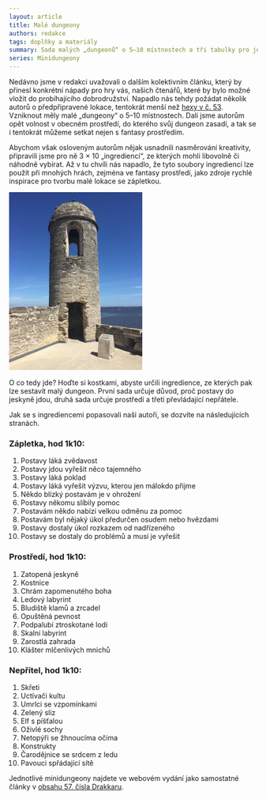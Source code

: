 ```yaml
---
layout: article
title: Malé dungeony
authors: redakce
tags: doplňky a materiály
summary: Sada malých „dungeonů“ o 5–10 místnostech a tři tabulky pro jejich rychlou tvorbu.
series: Minidungeony
---
```


Nedávno jsme v redakci uvažovali o dalším kolektivním článku, který by přinesl konkrétní nápady pro hry vás, našich čtenářů, které by bylo možné vložit do probíhajícího dobrodružství. Napadlo nás tehdy požádat několik autorů o předpřipravené lokace, tentokrát menší než [hexy v č. 53](http://drakkar.sk/53/kolektivni-clanek-hexy.html). Vzniknout měly malé „dungeony“ o 5–10 místnostech. Dali jsme autorům opět volnost v obecném prostředí, do kterého svůj dungeon zasadí, a tak se i tentokrát můžeme setkat nejen s fantasy prostředím.

Abychom však osloveným autorům nějak usnadnili nasměrování kreativity, připravili jsme pro ně 3 × 10 „ingrediencí“, ze kterých mohli libovolně či náhodně vybírat. Až v tu chvíli nás napadlo, že tyto soubory ingrediencí lze použít při mnohých hrách, zejména ve fantasy prostředí, jako zdroje rychlé inspirace pro tvorbu malé lokace se zápletkou.

![](st-augustine-1175717-9-opt.jpg)

O co tedy jde? Hoďte si kostkami, abyste určili ingredience, ze kterých pak lze sestavít malý dungeon. První sada určuje důvod, proč postavy do jeskyně jdou, druhá sada určuje prostředí a třetí převládající nepřátele.

Jak se s ingrediencemi popasovali naši autoři, se dozvíte na následujících stranách.

### Zápletka, hod 1k10:

1. Postavy láká zvědavost
1. Postavy jdou vyřešit něco tajemného
1. Postavy láká poklad
1. Postavy láká vyřešit výzvu, kterou jen málokdo přijme
1. Někdo blízký postavám je v ohrožení
1. Postavy někomu slíbily pomoc
1. Postavám někdo nabízí velkou odměnu za pomoc
1. Postavám byl nějaký úkol předurčen osudem nebo hvězdami
1. Postavy dostaly úkol rozkazem od nadřízeného
1. Postavy se dostaly do problémů a musí je vyřešit

### Prostředí, hod 1k10:

1. Zatopená jeskyně
1. Kostnice
1. Chrám zapomenutého boha
1. Ledový labyrint
1. Bludiště klamů a zrcadel
1. Opuštěná pevnost
1. Podpalubí ztroskotané lodi
1. Skalní labyrint
1. Zarostlá zahrada
1. Klášter mlčenlivých mnichů

### Nepřítel, hod 1k10:

1. Skřeti
1. Uctívači kultu
1. Umrlci se vzpomínkami
1. Zelený sliz
1. Elf s píšťalou
1. Oživlé sochy
1. Netopýři se žhnoucíma očima
1. Konstrukty
1. Čarodějnice se srdcem z ledu
1. Pavouci spřádající sítě

Jednotlivé minidungeony najdete ve webovém vydání jako samostatné články v [obsahu 57. čísla Drakkaru](.).
